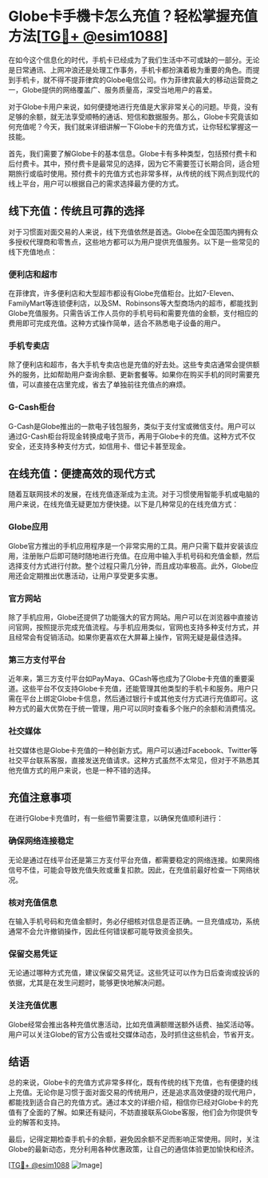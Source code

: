 # Globe卡手機卡怎么充值？轻松掌握充值方法[[TG💪+ @esim1088](https://t.me/s/esim1088)]

在如今这个信息化的时代，手机卡已经成为了我们生活中不可或缺的一部分。无论是日常通讯、上网冲浪还是处理工作事务，手机卡都扮演着极为重要的角色。而提到手机卡，就不得不提菲律宾的Globe电信公司。作为菲律宾最大的移动运营商之一，Globe提供的网络覆盖广、服务质量高，深受当地用户的喜爱。

对于Globe卡用户来说，如何便捷地进行充值是大家非常关心的问题。毕竟，没有足够的余额，就无法享受顺畅的通话、短信和数据服务。那么，Globe卡究竟该如何充值呢？今天，我们就来详细讲解一下Globe卡的充值方式，让你轻松掌握这一技能。

首先，我们需要了解Globe卡的基本信息。Globe卡有多种类型，包括预付费卡和后付费卡。其中，预付费卡是最常见的选择，因为它不需要签订长期合同，适合短期旅行或临时使用。预付费卡的充值方式也非常多样，从传统的线下网点到现代的线上平台，用户可以根据自己的需求选择最方便的方式。

## 线下充值：传统且可靠的选择

对于习惯面对面交易的人来说，线下充值依然是首选。Globe在全国范围内拥有众多授权代理商和零售点，这些地方都可以为用户提供充值服务。以下是一些常见的线下充值地点：

### 便利店和超市
在菲律宾，许多便利店和大型超市都设有Globe充值柜台。比如7-Eleven、FamilyMart等连锁便利店，以及SM、Robinsons等大型商场内的超市，都能找到Globe充值服务。只需告诉工作人员你的手机号码和需要充值的金额，支付相应的费用即可完成充值。这种方式操作简单，适合不熟悉电子设备的用户。

### 手机专卖店
除了便利店和超市，各大手机专卖店也是充值的好去处。这些专卖店通常会提供额外的服务，比如帮助用户查询余额、更新套餐等。如果你在购买手机的同时需要充值，可以直接在店里完成，省去了单独前往充值点的麻烦。

### G-Cash柜台
G-Cash是Globe推出的一款电子钱包服务，类似于支付宝或微信支付。用户可以通过G-Cash柜台将现金转换成电子货币，再用于Globe卡的充值。这种方式不仅安全，还支持多种支付方式，如信用卡、借记卡甚至现金。

## 在线充值：便捷高效的现代方式

随着互联网技术的发展，在线充值逐渐成为主流。对于习惯使用智能手机或电脑的用户来说，在线充值无疑更加方便快捷。以下是几种常见的在线充值方式：

### Globe应用
Globe官方推出的手机应用程序是一个非常实用的工具。用户只需下载并安装该应用，注册账户后即可随时随地进行充值。在应用中输入手机号码和充值金额，然后选择支付方式进行付款。整个过程只需几分钟，而且成功率极高。此外，Globe应用还会定期推出优惠活动，让用户享受更多实惠。

### 官方网站
除了手机应用，Globe还提供了功能强大的官方网站。用户可以在浏览器中直接访问官网，按照提示完成充值流程。与手机应用类似，官网也支持多种支付方式，并且经常会有促销活动。如果你更喜欢在大屏幕上操作，官网无疑是最佳选择。

### 第三方支付平台
近年来，第三方支付平台如PayMaya、GCash等也成为了Globe卡充值的重要渠道。这些平台不仅支持Globe卡充值，还能管理其他类型的手机卡和服务。用户只需在平台上绑定Globe卡信息，然后通过银行卡或其他支付方式进行充值即可。这种方式的最大优势在于统一管理，用户可以同时查看多个账户的余额和消费情况。

### 社交媒体
社交媒体也是Globe卡充值的一种创新方式。用户可以通过Facebook、Twitter等社交平台联系客服，直接发送充值请求。这种方式虽然不太常见，但对于不熟悉其他充值方式的用户来说，也是一种不错的选择。

## 充值注意事项

在进行Globe卡充值时，有一些细节需要注意，以确保充值顺利进行：

### 确保网络连接稳定
无论是通过在线平台还是第三方支付平台充值，都需要稳定的网络连接。如果网络信号不佳，可能会导致充值失败或重复扣款。因此，在充值前最好检查一下网络状况。

### 核对充值信息
在输入手机号码和充值金额时，务必仔细核对信息是否正确。一旦充值成功，系统通常不会允许撤销操作，因此任何错误都可能导致资金损失。

### 保留交易凭证
无论通过哪种方式充值，建议保留交易凭证。这些凭证可以作为日后查询或投诉的依据，尤其是在发生问题时，能够更快地解决问题。

### 关注充值优惠
Globe经常会推出各种充值优惠活动，比如充值满额赠送额外话费、抽奖活动等。用户可以关注Globe的官方公告或社交媒体动态，及时抓住这些机会，节省开支。

## 结语

总的来说，Globe卡的充值方式非常多样化，既有传统的线下充值，也有便捷的线上充值。无论你是习惯于面对面交易的传统用户，还是追求高效便捷的现代用户，都能找到适合自己的充值方式。通过本文的详细介绍，相信你已经对Globe卡的充值有了全面的了解。如果还有疑问，不妨直接联系Globe客服，他们会为你提供专业的解答和支持。

最后，记得定期检查手机卡的余额，避免因余额不足而影响正常使用。同时，关注Globe的最新动态，充分利用各种优惠政策，让自己的通信体验更加愉快和经济。

[[TG💪+ @esim1088](https://t.me/s/esim1088) ![Image](https://i.postimg.cc/4NQfJmqS/Snipaste-2025-05-13-00-14-12.png)]